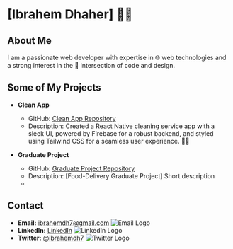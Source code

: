 # [Ibrahem Dhaher] 👨‍💻

## About Me
I am a passionate web developer with expertise in 🌐 web technologies and a strong interest in the 🌈 intersection of code and design.

## Some of My Projects

- **Clean App**
  - GitHub: [Clean App Repository](https://github.com/Ibrahemdh7/CleanApp)
  - Description: Created a React Native cleaning service app with a sleek UI, powered by Firebase for a robust backend, and styled using Tailwind CSS for a seamless user experience. 🧹✨

- **Graduate Project**
  - GitHub: [Graduate Project Repository](https://github.com/Ibrahemdh7/Gradeuate-Project)
  - Description: [Food-Delivery Graduate Project] Short description
  - 
## Contact
- **Email:** [ibrahemdh7@gmail.com](mailto:ibrahemdh7@gmail.com) ![Email Logo](url-to-email-icon)
- **LinkedIn:** [LinkedIn](https://www.linkedin.com/in/ibrahemdh7/) ![LinkedIn Logo](https://img.icons8.com/color/48/000000/linkedin.png)
- **Twitter:** [@ibrahemdh7](https://twitter.com/ibrahemdh7) ![Twitter Logo](https://img.icons8.com/color/48/000000/twitter.png)


